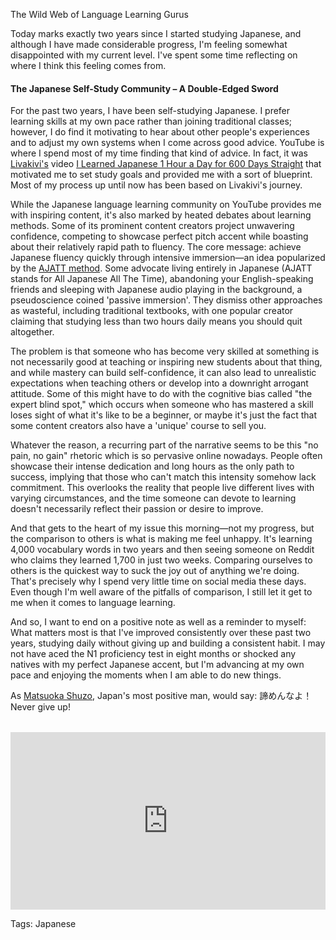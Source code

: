 The Wild Web of Language Learning Gurus

Today marks exactly two years since I started studying Japanese, and although I have made considerable progress, I'm feeling somewhat disappointed with my current level. I've spent some time reflecting on where I think this feeling comes from.
#### The Japanese Self-Study Community – A Double-Edged Sword

For the past two years, I have been self-studying Japanese. I prefer learning skills at my own pace rather than joining traditional classes; however, I do find it motivating to hear about other people's experiences and to adjust my own systems when I come across good advice. YouTube is where I spend most of my time finding that kind of advice. In fact, it was [Livakivi's](https://www.youtube.com/@Livakivi) video [I Learned Japanese 1 Hour a Day for 600 Days Straight](https://www.youtube.com/watch?v=bpfCWogjnwc&t=788s) that motivated me to set study goals and provided me with a sort of blueprint. Most of my process up until now has been based on Livakivi's journey. 

While the Japanese language learning community on YouTube provides me with inspiring content, it's also marked by heated debates about learning methods. Some of its prominent content creators project unwavering confidence, competing to showcase perfect pitch accent while boasting about their relatively rapid path to fluency. The core message: achieve Japanese fluency quickly through intensive immersion—an idea popularized by the [AJATT method](https://tatsumoto-ren.github.io/blog/whats-ajatt.html?utm_source=chatgpt.com). Some advocate living entirely in Japanese (AJATT stands for All Japanese All The Time), abandoning your English-speaking friends and sleeping with Japanese audio playing in the background, a pseudoscience coined 'passive immersion'. They dismiss other approaches as wasteful, including traditional textbooks, with one popular creator claiming that studying less than two hours daily means you should quit altogether.

The problem is that someone who has become very skilled at something is not necessarily good at teaching or inspiring new students about that thing, and while mastery can build self-confidence, it can also lead to unrealistic expectations when teaching others or develop into a downright arrogant attitude. Some of this might have to do with the cognitive bias called "the expert blind spot," which occurs when someone who has mastered a skill loses sight of what it's like to be a beginner, or maybe it's just the fact that some content creators also have a 'unique' course to sell you.

Whatever the reason, a recurring part of the narrative seems to be this "no pain, no gain" rhetoric which is so pervasive online nowadays. People often showcase their intense dedication and long hours as the only path to success, implying that those who can't match this intensity somehow lack commitment. This overlooks the reality that people live different lives with varying circumstances, and the time someone can devote to learning doesn't necessarily reflect their passion or desire to improve.

And that gets to the heart of my issue this morning—not my progress, but the comparison to others is what is making me feel unhappy. It's learning 4,000 vocabulary words in two years and then seeing someone on Reddit who claims they learned 1,700 in just two weeks. Comparing ourselves to others is the quickest way to suck the joy out of anything we're doing. That's precisely why I spend very little time on social media these days. Even though I'm well aware of the pitfalls of comparison, I still let it get to me when it comes to language learning.

And so, I want to end on a positive note as well as a reminder to myself: What matters most is that I've improved consistently over these past two years, studying daily without giving up and building a consistent habit. I may not have aced the N1 proficiency test in eight months or shocked any natives with my perfect Japanese accent, but I'm advancing at my own pace and enjoying the moments when I am able to do new things.

As [Matsuoka Shuzo](https://www.youtube.com/watch?v=-9n66Aap13o), Japan's most positive man, would say: 諦めんなよ！Never give up!
<div style="position: relative; padding-bottom: 56.25%; height: 0; overflow: hidden; margin-top: 2rem;">
    <iframe 
            style="position: absolute; top: 0; left: 0; width: 100%; height: 100%;" 
                    src="https://www.youtube.com/embed/KxGRhd_iWuE?si=fwtzHUCDxFbseF1S" 
                            title="YouTube video player" 
                                    frameborder="0" 
                                            allow="accelerometer; autoplay; clipboard-write; encrypted-media; gyroscope; picture-in-picture; web-share" 
                                                    allowfullscreen>
                                                        </iframe>
                                                        </div>


Tags: Japanese